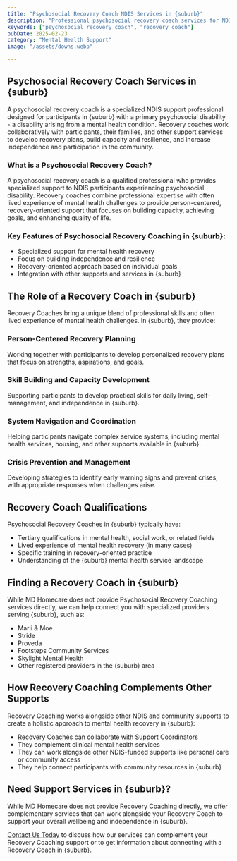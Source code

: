 ```yaml
---
title: "Psychosocial Recovery Coach NDIS Services in {suburb}"
description: "Professional psychosocial recovery coach services for NDIS participants in {suburb}. Specialized recovery coaching for mental health recovery, building independence and community participation."
keywords: ["psychosocial recovery coach", "recovery coach"]
pubDate: 2025-02-23
category: "Mental Health Support"
image: "/assets/downs.webp"

---
```


## Psychosocial Recovery Coach Services in {suburb}

A psychosocial recovery coach is a specialized NDIS support professional designed for participants in {suburb} with a primary psychosocial disability - a disability arising from a mental health condition. Recovery coaches work collaboratively with participants, their families, and other support services to develop recovery plans, build capacity and resilience, and increase independence and participation in the community.

### What is a Psychosocial Recovery Coach?

A psychosocial recovery coach is a qualified professional who provides specialized support to NDIS participants experiencing psychosocial disability. Recovery coaches combine professional expertise with often lived experience of mental health challenges to provide person-centered, recovery-oriented support that focuses on building capacity, achieving goals, and enhancing quality of life.

### Key Features of Psychosocial Recovery Coaching in {suburb}:

- Specialized support for mental health recovery
- Focus on building independence and resilience
- Recovery-oriented approach based on individual goals
- Integration with other supports and services in {suburb}

## The Role of a Recovery Coach in {suburb}

Recovery Coaches bring a unique blend of professional skills and often lived experience of mental health challenges. In {suburb}, they provide:

### Person-Centered Recovery Planning

Working together with participants to develop personalized recovery plans that focus on strengths, aspirations, and goals.

### Skill Building and Capacity Development

Supporting participants to develop practical skills for daily living, self-management, and independence in {suburb}.

### System Navigation and Coordination

Helping participants navigate complex service systems, including mental health services, housing, and other supports available in {suburb}.

### Crisis Prevention and Management

Developing strategies to identify early warning signs and prevent crises, with appropriate responses when challenges arise.

## Recovery Coach Qualifications

Psychosocial Recovery Coaches in {suburb} typically have:

- Tertiary qualifications in mental health, social work, or related fields
- Lived experience of mental health recovery (in many cases)
- Specific training in recovery-oriented practice
- Understanding of the {suburb} mental health service landscape

## Finding a Recovery Coach in {suburb}

While MD Homecare does not provide Psychosocial Recovery Coaching services directly, we can help connect you with specialized providers serving {suburb}, such as:

- Marli & Moe
- Stride
- Proveda
- Footsteps Community Services
- Skylight Mental Health
- Other registered providers in the {suburb} area

## How Recovery Coaching Complements Other Supports

Recovery Coaching works alongside other NDIS and community supports to create a holistic approach to mental health recovery in {suburb}:

- Recovery Coaches can collaborate with Support Coordinators
- They complement clinical mental health services
- They can work alongside other NDIS-funded supports like personal care or community access
- They help connect participants with community resources in {suburb}

## Need Support Services in {suburb}?

While MD Homecare does not provide Recovery Coaching directly, we offer complementary services that can work alongside your Recovery Coach to support your overall wellbeing and independence in {suburb}.

[Contact Us Today](/contact) to discuss how our services can complement your Recovery Coaching support or to get information about connecting with a Recovery Coach in {suburb}. 